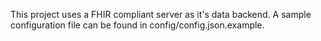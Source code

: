 This project uses a FHIR compliant server as it's data backend. A sample configuration file can be found in config/config.json.example.
